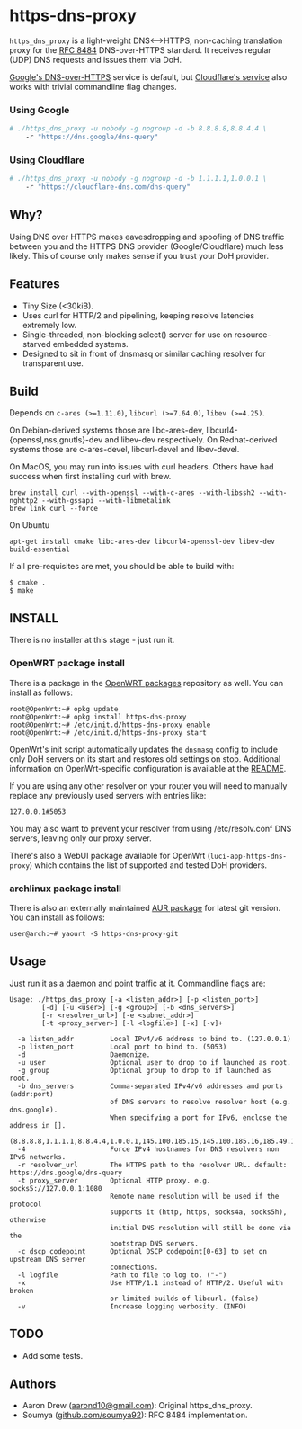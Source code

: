 # https-dns-proxy

`https_dns_proxy` is a light-weight DNS&lt;--&gt;HTTPS, non-caching translation
proxy for the [RFC 8484][rfc-8484] DNS-over-HTTPS standard. It receives
regular (UDP) DNS requests and issues them via DoH.

[Google's DNS-over-HTTPS][google-doh] service is default, but
[Cloudflare's service][cloudflare-doh] also works with trivial commandline flag
changes.

[cloudflare-doh]: https://developers.cloudflare.com/1.1.1.1/dns-over-https/wireformat/
[rfc-8484]: https://tools.ietf.org/html/rfc8484
[google-doh]: https://developers.google.com/speed/public-dns/docs/doh

### Using Google

```bash
# ./https_dns_proxy -u nobody -g nogroup -d -b 8.8.8.8,8.8.4.4 \
    -r "https://dns.google/dns-query"
```

### Using Cloudflare

```bash
# ./https_dns_proxy -u nobody -g nogroup -d -b 1.1.1.1,1.0.0.1 \
    -r "https://cloudflare-dns.com/dns-query"
```

## Why?

Using DNS over HTTPS makes eavesdropping and spoofing of DNS traffic between you
and the HTTPS DNS provider (Google/Cloudflare) much less likely. This of course 
only makes sense if you trust your DoH provider.

## Features

* Tiny Size (<30kiB).
* Uses curl for HTTP/2 and pipelining, keeping resolve latencies extremely low.
* Single-threaded, non-blocking select() server for use on resource-starved 
  embedded systems.
* Designed to sit in front of dnsmasq or similar caching resolver for
  transparent use.

## Build

Depends on `c-ares (>=1.11.0)`, `libcurl (>=7.64.0)`, `libev (>=4.25)`.

On Debian-derived systems those are libc-ares-dev,
libcurl4-{openssl,nss,gnutls}-dev and libev-dev respectively.
On Redhat-derived systems those are c-ares-devel, libcurl-devel and libev-devel.

On MacOS, you may run into issues with curl headers. Others have had success when first installing curl with brew.
```
brew install curl --with-openssl --with-c-ares --with-libssh2 --with-nghttp2 --with-gssapi --with-libmetalink
brew link curl --force
```

On Ubuntu
```
apt-get install cmake libc-ares-dev libcurl4-openssl-dev libev-dev build-essential
```

If all pre-requisites are met, you should be able to build with:
```
$ cmake .
$ make
```

## INSTALL

There is no installer at this stage - just run it.

### OpenWRT package install

There is a package in the [OpenWRT packages](https://github.com/openwrt/packages) repository as well.
You can install as follows:

```
root@OpenWrt:~# opkg update
root@OpenWrt:~# opkg install https-dns-proxy
root@OpenWrt:~# /etc/init.d/https-dns-proxy enable
root@OpenWrt:~# /etc/init.d/https-dns-proxy start
```

OpenWrt's init script automatically updates the `dnsmasq` config to include only DoH servers on its start and restores old settings on stop. Additional information on OpenWrt-specific configuration is available at the [README](https://github.com/openwrt/packages/blob/master/net/https-dns-proxy/files/README.md).

If you are using any other resolver on your router you will need to manually replace any previously used servers with entries like:

`127.0.0.1#5053`

You may also want to prevent your resolver from using /etc/resolv.conf DNS servers, leaving only our proxy server.

There's also a WebUI package available for OpenWrt (`luci-app-https-dns-proxy`) which contains the list of supported and tested DoH providers.

### archlinux package install

There is also an externally maintained [AUR package](https://aur.archlinux.org/packages/https-dns-proxy-git/) for latest git version. You can install as follows:
```
user@arch:~# yaourt -S https-dns-proxy-git
```

## Usage

Just run it as a daemon and point traffic at it. Commandline flags are:

```
Usage: ./https_dns_proxy [-a <listen_addr>] [-p <listen_port>]
        [-d] [-u <user>] [-g <group>] [-b <dns_servers>]
        [-r <resolver_url>] [-e <subnet_addr>]
        [-t <proxy_server>] [-l <logfile>] [-x] [-v]+

  -a listen_addr         Local IPv4/v6 address to bind to. (127.0.0.1)
  -p listen_port         Local port to bind to. (5053)
  -d                     Daemonize.
  -u user                Optional user to drop to if launched as root.
  -g group               Optional group to drop to if launched as root.
  -b dns_servers         Comma-separated IPv4/v6 addresses and ports (addr:port)
                         of DNS servers to resolve resolver host (e.g. dns.google).
                         When specifying a port for IPv6, enclose the address in [].
                         (8.8.8.8,1.1.1.1,8.8.4.4,1.0.0.1,145.100.185.15,145.100.185.16,185.49.141.37)
  -4                     Force IPv4 hostnames for DNS resolvers non IPv6 networks.
  -r resolver_url        The HTTPS path to the resolver URL. default: https://dns.google/dns-query
  -t proxy_server        Optional HTTP proxy. e.g. socks5://127.0.0.1:1080
                         Remote name resolution will be used if the protocol
                         supports it (http, https, socks4a, socks5h), otherwise
                         initial DNS resolution will still be done via the
                         bootstrap DNS servers.
  -c dscp_codepoint      Optional DSCP codepoint[0-63] to set on upstream DNS server
                         connections.
  -l logfile             Path to file to log to. ("-")
  -x                     Use HTTP/1.1 instead of HTTP/2. Useful with broken
                         or limited builds of libcurl. (false)
  -v                     Increase logging verbosity. (INFO)
```

## TODO

* Add some tests.

## Authors

* Aaron Drew (aarond10@gmail.com): Original https_dns_proxy.
* Soumya ([github.com/soumya92](https://github.com/soumya92)): RFC 8484 implementation.

